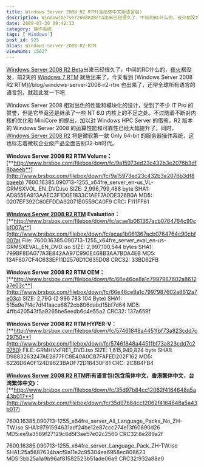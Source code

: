 ```yaml
---
title: Windows Server 2008 R2 RTM(含简体中文版语言包)
description: WindowsServer2008R2Beta出来已经很久了，中间的RC什么的，夜火都没发，前2天的Windows7RTM 就放出来了，今天看到WindowsServer2008R2RTM也出来了，还带全球所有语言的语言包，就趁此发一下吧WindowsServer2008相对出色的性能和模块化的设计，受到了不少ITPro的赞誉，但是它毕竟还是继承了一些NT6.0内核上的不足之处。不过随着不断对内核的优化和MiniCore的提出，加以对WindowsHPCServer的借鉴，R2版本的WindowsServer2008的运算性能和可靠性已经大幅提升了。同时，WindowsServer2008R2将是微软第一款Only64-bit的服务器操作系统，这也标志着微软企业级产品全面告别32-bit时代。
date: 2009-07-30 09:42:13
category: 操作系统
tags: ['Windows']
post_id: 925
alias: Windows-Server-2008-R2-RTM
ViewNums: 15627
---
```


[Windows Server 2008 R2 Beta](/blog/windows-server-2008-r2-beta)出来已经很久了，中间的RC什么的，[夜火](/blog/)都没发，前2天的 [Windows 7 RTM](/blog/windows-7-rtm-build-760016385html "windows 7 rtm build 760016385 下载") 就放出来了，今天看到 [Windows Server 2008 R2 RTM](/blog/windows-server-2008-r2-rtm 也出来了，还带全球所有语言的语言包，就趁此发一下吧

Windows Server 2008 相对出色的性能和模块化的设计，受到了不少 IT Pro 的赞誉，但是它毕竟还是继承了一些 NT 6.0 内核上的不足之处。不过随着不断对内核的优化和 MiniCore 的提出，加以对 Windows HPC Server 的借鉴，R2 版本的 Windows Server 2008 的运算性能和可靠性已经大幅提升了。同时，[Windows Server 2008 R2](/blog/windows-server-2008-r2-rtm) 将是微软第一款 Only 64-bit 的服务器操作系统，这也标志着微软企业级产品全面告别32-bit时代。

**Windows Server 2008 R2 RTM Volume：**[**http://www.brsbox.com/filebox/down/fc/9a15973ed23c432b3e2076b3df8baeeb**](http://www.brsbox.com/filebox/down/fc/9a15973ed23c432b3e2076b3df8baeeb)
7600.16385.090713-1255_x64fre_server_en-us_VL-GRMSXVOL_EN_DVD.iso
SIZE: 2,996,799,488 byte
SHA1: AD855EA913AAEC3F1D0E1833C1AEF7A0DE326B0A
MD5: 0207EF392C60EFDDA92071B0559CA0F9
CRC: F111FF61

[**Windows Server 2008 R2 RTM**](/blog/windows-server-2008-r2-rtm) **Evaluation：**[**http://www.brsbox.com/filebox/down/fc/acae1b061367acb0764764c90cbf007a**](http://www.brsbox.com/filebox/down/fc/acae1b061367acb0764764c90cbf007a)
File: 7600.16385.090713-1255_x64fre_server_eval_en-us-GRMSXEVAL_EN_DVD.iso
SIZE: 2,997,100,544 bytes
SHA1: 799BF8DA077A3E842AA97C990E468B3AA7BDA4EB
MD5: 134F607CF4C633EF11D2576D1C635D08
CRC32: 33BD62FB

**Windows Server 2008 R2 RTM OEM：**[**http://www.brsbox.com/filebox/down/fc/66e46ce8a1c7997987602a8612a7e03c**](http://www.brsbox.com/filebox/down/fc/66e46ce8a1c7997987602a8612a7e03c)
SIZE: 2,79G (2 996 783 104 Byte)
SHA1: 515a9e7f4c7df41aaca6872cb806dabd15bf7d64
MD5: 4ffb420543f5a9265be5eedb6c4e55a2
CRC32: 137a659f

**Windows Server 2008 R2 RTM HYPER-V：**[**http://www.brsbox.com/filebox/down/fc/57461848a4451fbf73a823cdd7c29750**](http://www.brsbox.com/filebox/down/fc/57461848a4451fbf73a823cdd7c29750)
FILE: GRMHVxFRE1_DVD.iso
SIZE: 1,615,949,824 byte
SHA1: D9883263247AE2877FC8E40A0CB7FAFED202F162
MD5: 6226D6A0F124D9623BADF72D18430F81
CRC: 2C884FB4

[**Windows Server 2008 R2 RTM**](/blog/windows-server-2008-r2-rtm)**所有语言包(包含简体中文，香港繁体中文，台湾繁体中文)：**[**http://www.brsbox.com/filebox/down/fc/35d97b84cc12062f4164648a5a43b017**](http://www.brsbox.com/filebox/down/fc/35d97b84cc12062f4164648a5a43b017)

7600.16385.090713-1255_x64fre_server_All_Language_Packs_No_ZH-TW.iso
SHA1:9791594631adf24be12e87ccc274e13f60890d26
MD5:ee9a3589f27129c6d5f3ae57e02c2560
CRC32:8e289a2f

7600.16385.090713-1255_x64fre_server_Language_Pack_ZH-TW.iso
SHA1:25a5687634bacf9a11e2c95304ea6958ec808623
MD5:3bb25a1a9b96af81582523b51ade06a9
CRC32:932a88e0

